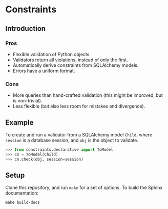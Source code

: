 # Constraints

## Introduction

### Pros

- Flexible validation of Python objects.
- Validators return all violations, instead of only the first.
- Automatically derive constraints from SQLAlchemy models.
- Errors have a uniform format.

### Cons

- More queries than hand-crafted validation (this might be improved, but is non-trivial).
- Less flexible (but also less room for mistakes and divergence).

## Example

To create and run a validator from a SQLAlchemy model `Child`, where `session`
is a database session, and `obj` is the object to validate.

```python
>>> from constraints.declarative import ToModel
>>> cn = ToModel(Child)
>>> cn.check(obj, session=session)
```

## Setup

Clone this repository, and run `make` for a set of options. To build the Sphinx documentation:

```
make build-docs
```
